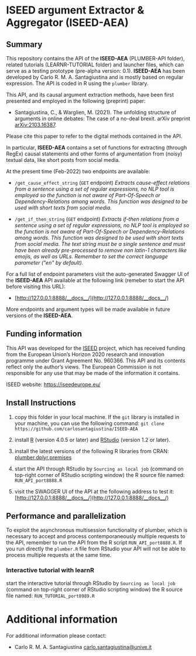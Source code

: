 # ISEED argument Extractor & Aggregator (ISEED-AEA)

## Summary

This repository contains the API of the **ISEED-AEA**  (PLUMBER-API folder), related tutorials (LEARNR-TUTORIAL folder) and launcher files, which can serve as a testing prototype (pre-alpha version: 0.1). **ISEED-AEA** has been developed by Carlo R. M. A. Santagiustina and is mostly based on regular expression.
The API is coded in R using the `plumber` library.

This API, and its causal argument extraction methods, have been first presented and employed in the following (preprint) paper:

- Santagiustina, C., & Warglien, M. (2021). The unfolding structure of arguments in online debates: The case of a no-deal brexit. arXiv preprint [arXiv:2103.16387](https://arxiv.org/pdf/2103.16387.pdf).

Please cite this paper to refer to the digital methods contained in the API.

In particular, **ISEED-AEA** contains a set of functions for extracting (through RegEx) causal statements and other forms of argumentation from (noisy) textual data, like short posts from social media.

At the present time (Feb-2022) two endpoints are available:

- `/get_cause_effect_string` (`GET` endpoint) *Extracts cause-effect relations from a sentence using a set of regular expressions, no NLP tool is employed so the function is not aware of Part-Of-Speech or Dependency-Relations among words. This function was designed to be used with short texts from social media.*

- `/get_if_then_string` (`GET` endpoint) *Extracts if-then relations from a sentence using a set of regular expressions, no NLP tool is employed so the function is not aware of Part-Of-Speech or Dependency-Relations among words. This function was designed to be used with short texts from social media. The text string must be a single sentence and must have been already pre-processed to remove non latin-1 characters like emojis, as well as URLs. Remember to set the correct language parameter ("en" by default).*


For a full list of endpoint parameters visit the auto-generated Swagger UI of the **ISEED-AEA** API available at the following link (remeber to start the API before visiting this URL):

- [http://127.0.0.1:8888/__docs__/](http://127.0.0.1:8888/__docs__/)

More endpoints and argument types will be made available in future versions of the **ISEED-AEA**.

## Funding information 

This API was developed for the [ISEED](https://iseedeurope.eu/) project, which has received funding from the European Union’s Horizon 2020 research and innovation programme under Grant Agreement No. 960366. This API and its contents reflect only the author’s views. The European Commission is not responsible for any use that may be made of the information it contains.

ISEED website: https://iseedeurope.eu/

## Install Instructions 

1) copy this folder in your local machine. If the `git` library is installed in your machine, you can use the following command: `git clone https://github.com/carlosantagiustina/ISEED-AEA`

2)  install [R](https://cran.r-project.org/) (version 4.0.5 or later) and [RStudio](https://www.rstudio.com/products/rstudio/) (version 1.2 or later). 

3) install the latest versions of the following R libraries from CRAN: [plumber](https://www.rplumber.io/),[dplyr](https://dplyr.tidyverse.org/),[premises](https://rstudio.github.io/promises/articles/motivation.html)

4) start the API through RStudio by `Sourcing as local job` (command on top-right corner of RStudio scripting window) the R source file named: `RUN_API_port8888.R`

5) visit the SWAGGER UI of the API at the following address to test it: [http://127.0.0.1:8888/__docs__/](http://127.0.0.1:8888/__docs__/)

## Performance and parallelization

To exploit the asynchronous multisession functionality of plumber, which is necessary to accept and process contemporaneously multiple requests to the API, remember to run the API from the R script `RUN_API_port8888.R`. If you run directly the `plumber.R` file from RStudio your API will not be able to process multiple requests at the same time.

### Interactive tutorial with learnR

start the interactive tutorial through RStudio by `Sourcing as local job` (command on top-right corner of RStudio scripting window) the R source file named: `RUN_TUTORIAL_port8989.R`

# Additional information

For additional information please contact:

* Carlo R. M. A. Santagiustina [carlo.santagiustina@unive.it](carlo.santagiustina@unive.it)
